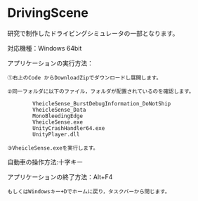 # DrivingScene 
研究で制作したドライビングシミュレータの一部となります。


対応機種：Windows 64bit

アプリケーションの実行方法：

	①右上のCode からDownloadZipでダウンロードし展開します。
	
	②同一フォルダに以下のファイル，フォルダが配置されているのを確認します。
	
    		VheicleSense_BurstDebugInformation_DoNotShip
    		VheicleSense_Data
    		MonoBleedingEdge
    		VheicleSense.exe
    		UnityCrashHandler64.exe
    		UnityPlayer.dll
		
	③VheicleSense.exeを実行します。

自動車の操作方法:十字キー

アプリケーションの終了方法：Alt+F4
	
	もしくはWindowsキー+Dでホームに戻り，タスクバーから閉じます。

